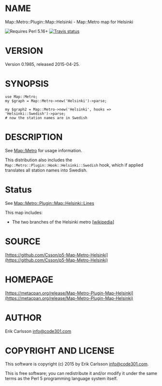 # NAME

Map::Metro::Plugin::Map::Helsinki - Map::Metro map for Helsinki

![Requires Perl 5.16+](https://img.shields.io/badge/perl-5.16+-brightgreen.svg) [![Travis status](https://api.travis-ci.org/Csson/p5-Map-Metro-Helsinki.svg?branch=master)](https://travis-ci.org/Csson/p5-Map-Metro-Helsinki)

# VERSION

Version 0.1985, released 2015-04-25.

# SYNOPSIS

    use Map::Metro;
    my $graph = Map::Metro->new('Helsinki')->parse;

    my $graph2 = Map::Metro->new('Helsinki', hooks => 'Helsinki::Swedish')->parse;
    # now the station names are in Swedish

# DESCRIPTION

See [Map::Metro](https://metacpan.org/pod/Map::Metro) for usage information.

This distribution also includes the `Map::Metro::Plugin::Hook::Helsinki::Swedish` hook, which if applied
translates all station names into Swedish.

# Status

See [Map::Metro::Plugin::Map::Helsinki::Lines](https://metacpan.org/pod/Map::Metro::Plugin::Map::Helsinki::Lines)

This map includes:

- The two branches of the Helsinki metro \[[wikipedia](https://en.wikipedia.org/wiki/Helsinki_Metro)\]

# SOURCE

[https://github.com/Csson/p5-Map-Metro-Helsinki](https://github.com/Csson/p5-Map-Metro-Helsinki)

# HOMEPAGE

[https://metacpan.org/release/Map-Metro-Plugin-Map-Helsinki](https://metacpan.org/release/Map-Metro-Plugin-Map-Helsinki)

# AUTHOR

Erik Carlsson <info@code301.com>

# COPYRIGHT AND LICENSE

This software is copyright (c) 2015 by Erik Carlsson <info@code301.com>.

This is free software; you can redistribute it and/or modify it under
the same terms as the Perl 5 programming language system itself.
